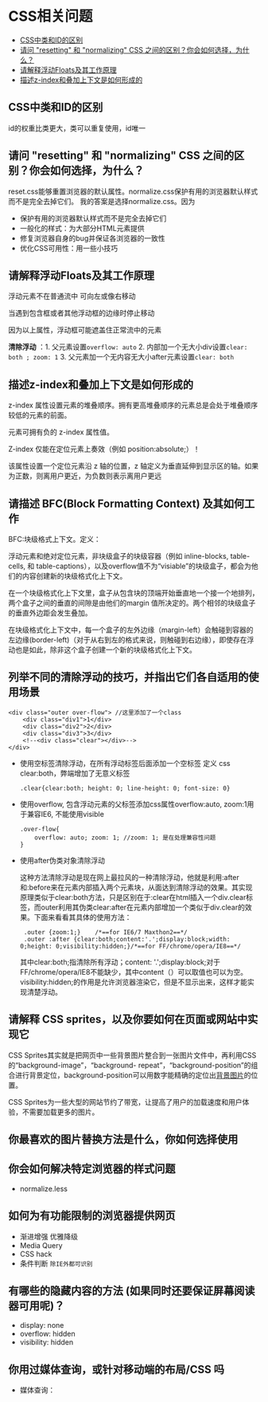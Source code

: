 # CSS相关问题

<!-- toc -->

- [CSS中类和ID的区别](#css%E4%B8%AD%E7%B1%BB%E5%92%8Cid%E7%9A%84%E5%8C%BA%E5%88%AB)
- [请问 "resetting" 和 "normalizing" CSS 之间的区别？你会如何选择，为什么？](#%E8%AF%B7%E9%97%AE-resetting-%E5%92%8C-normalizing-css-%E4%B9%8B%E9%97%B4%E7%9A%84%E5%8C%BA%E5%88%AB%E4%BD%A0%E4%BC%9A%E5%A6%82%E4%BD%95%E9%80%89%E6%8B%A9%E4%B8%BA%E4%BB%80%E4%B9%88)
- [请解释浮动Floats及其工作原理](#%E8%AF%B7%E8%A7%A3%E9%87%8A%E6%B5%AE%E5%8A%A8floats%E5%8F%8A%E5%85%B6%E5%B7%A5%E4%BD%9C%E5%8E%9F%E7%90%86)
- [描述z-index和叠加上下文是如何形成的](#%E6%8F%8F%E8%BF%B0z-index%E5%92%8C%E5%8F%A0%E5%8A%A0%E4%B8%8A%E4%B8%8B%E6%96%87%E6%98%AF%E5%A6%82%E4%BD%95%E5%BD%A2%E6%88%90%E7%9A%84)

<!-- tocstop -->

## CSS中类和ID的区别

id的权重比类更大，类可以重复使用，id唯一

## 请问 "resetting" 和 "normalizing" CSS 之间的区别？你会如何选择，为什么？

reset.css能够重置浏览器的默认属性。normalize.css保护有用的浏览器默认样式而不是完全去掉它们。 我的答案是选择normalize.css。因为

- 保护有用的浏览器默认样式而不是完全去掉它们
- 一般化的样式：为大部分HTML元素提供
- 修复浏览器自身的bug并保证各浏览器的一致性
- 优化CSS可用性：用一些小技巧

## 请解释浮动Floats及其工作原理

浮动元素不在普通流中
可向左或像右移动

当遇到包含框或者其他浮动框的边缘时停止移动

因为以上属性，浮动框可能遮盖住正常流中的元素

**清除浮动** ：1. 父元素设置`overflow: auto` 2. 内部加一个无大小div设置`clear: both ; zoom: 1` 3. 父元素加一个无内容无大小after元素设置`clear: both`

## 描述z-index和叠加上下文是如何形成的

z-index 属性设置元素的堆叠顺序。拥有更高堆叠顺序的元素总是会处于堆叠顺序较低的元素的前面。

元素可拥有负的 z-index 属性值。

Z-index 仅能在定位元素上奏效（例如 position:absolute;）！

该属性设置一个定位元素沿 z 轴的位置，z 轴定义为垂直延伸到显示区的轴。如果为正数，则离用户更近，为负数则表示离用户更远

## 请描述 BFC(Block Formatting Context) 及其如何工作

BFC:块级格式上下文。定义：

浮动元素和绝对定位元素，非块级盒子的块级容器（例如 inline-blocks, table-cells, 和 table-captions），以及overflow值不为“visiable”的块级盒子，都会为他们的内容创建新的块级格式化上下文。

在一个块级格式化上下文里，盒子从包含块的顶端开始垂直地一个接一个地排列，两个盒子之间的垂直的间隙是由他们的margin 值所决定的。两个相邻的块级盒子的垂直外边距会发生叠加。

在块级格式化上下文中，每一个盒子的左外边缘（margin-left）会触碰到容器的左边缘(border-left)（对于从右到左的格式来说，则触碰到右边缘），即使存在浮动也是如此，除非这个盒子创建一个新的块级格式化上下文。

## 列举不同的清除浮动的技巧，并指出它们各自适用的使用场景

```
<div class="outer over-flow"> //这里添加了一个class
    <div class="div1">1</div>
    <div class="div2">2</div>
    <div class="div3">3</div>
    <!--<div class="clear"></div>-->
</div>
```

- 使用空标签清除浮动，在所有浮动标签后面添加一个空标签 定义 css clear:both，弊端增加了无意义标签

  ```
  .clear{clear:both; height: 0; line-height: 0; font-size: 0}
  ```

- 使用overflow, 包含浮动元素的父标签添加css属性overflow:auto, zoom:1用于兼容IE6, 不能使用visible

  ```
  .over-flow{
      overflow: auto; zoom: 1; //zoom: 1; 是在处理兼容性问题
  }
  ```

- 使用after伪类对象清除浮动

  这种方法清除浮动是现在网上最拉风的一种清除浮动，他就是利用:after和:before来在元素内部插入两个元素块，从面达到清除浮动的效果。其实现原理类似于clear:both方法，只是区别在于:clear在html插入一个div.clear标签，而outer利用其伪类clear:after在元素内部增加一个类似于div.clear的效果。下面来看看其具体的使用方法：

  ```
   .outer {zoom:1;}    /*==for IE6/7 Maxthon2==*/
   .outer :after {clear:both;content:'.';display:block;width: 0;height: 0;visibility:hidden;}/*==for FF/chrome/opera/IE8==*/
  ```

  其中clear:both;指清除所有浮动；content: '.';display:block;对于FF/chrome/opera/IE8不能缺少，其中content（）可以取值也可以为空。visibility:hidden;的作用是允许浏览器渲染它，但是不显示出来，这样才能实现清楚浮动。

##  请解释 CSS sprites，以及你要如何在页面或网站中实现它

CSS Sprites其实就是把网页中一些背景图片整合到一张图片文件中，再利用CSS的“background-image”，“background- repeat”，“background-position”的组合进行背景定位，background-position可以用数字能精确的定位出[背景图片](http://baike.baidu.com/view/950110.htm)的位置。

CSS Sprites为一些大型的网站节约了带宽，让提高了用户的加载速度和用户体验，不需要加载更多的图片。

## 你最喜欢的图片替换方法是什么，你如何选择使用

## 你会如何解决特定浏览器的样式问题

- normalize.less

## 如何为有功能限制的浏览器提供网页

- 渐进增强  优雅降级
- Media Query
- CSS hack
- 条件判断 ` 除IE外都可识别 `

## 有哪些的隐藏内容的方法 (如果同时还要保证屏幕阅读器可用呢)？

- display: none
- overflow: hidden
- visibility: hidden

## 你用过媒体查询，或针对移动端的布局/CSS 吗

- 媒体查询： 
